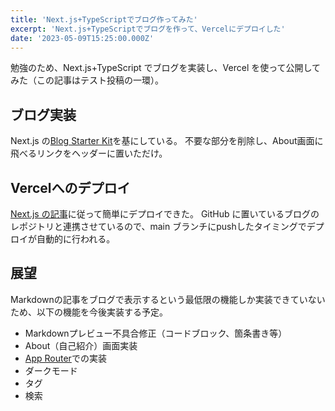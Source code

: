 ```yaml
---
title: 'Next.js+TypeScriptでブログ作ってみた'
excerpt: 'Next.js+TypeScriptでブログを作って、Vercelにデプロイした'
date: '2023-05-09T15:25:00.000Z'
---
```


勉強のため、Next.js+TypeScript でブログを実装し、Vercel を使って公開してみた（この記事はテスト投稿の一環）。

## ブログ実装

Next.js の[Blog Starter Kit](https://vercel.com/templates/next.js/blog-starter-kit)を基にしている。
不要な部分を削除し、About画面に飛べるリンクをヘッダーに置いただけ。

## Vercelへのデプロイ

[Next.js の記事](https://nextjs.org/learn/basics/deploying-nextjs-app/deploy)に従って簡単にデプロイできた。
GitHub に置いているブログのレポジトリと連携させているので、main ブランチにpushしたタイミングでデプロイが自動的に行われる。

## 展望

Markdownの記事をブログで表示するという最低限の機能しか実装できていないため、以下の機能を今後実装する予定。

- Markdownプレビュー不具合修正（コードブロック、箇条書き等）
- About（自己紹介）画面実装
- [App Router](https://nextjs.org/docs/app)での実装
- ダークモード
- タグ
- 検索
